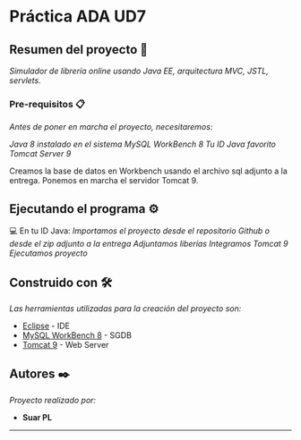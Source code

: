 # Práctica ADA UD7


## Resumen del proyecto 🚀

_Simulador de librería online usando Java EE, arquitectura MVC, JSTL, servlets._


### Pre-requisitos 📋

_Antes de poner en marcha el proyecto, necesitaremos:_

_Java 8 instalado en el sistema_
_MySQL WorkBench 8_
_Tu ID Java favorito_
_Tomcat Server 9_

Creamos la base de datos en Workbench usando el archivo sql adjunto a la entrega.
Ponemos en marcha el servidor Tomcat 9.


## Ejecutando el programa ⚙️
:computer: En tu ID Java:
_Importamos el proyecto desde el repositorio Github o desde el zip adjunto a la entrega_
_Adjuntamos liberías_
_Integramos Tomcat 9_
_Ejecutamos proyecto_


## Construido con 🛠️

_Las herramientas utilizadas para la creación del proyecto son:_

* [Eclipse](https://www.eclipse.org/downloads/) - IDE
* [MySQL WorkBench 8](https://dev.mysql.com/downloads/workbench/) - SGDB
* [Tomcat 9](https://tomcat.apache.org/download-90.cgi) - Web Server


## Autores ✒️

_Proyecto realizado por:_

* **Suar PL**



---

